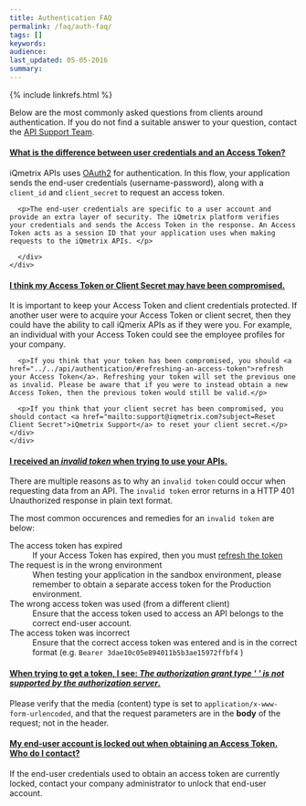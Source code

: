 ```yaml
---
title: Authentication FAQ
permalink: /faq/auth-faq/
tags: []
keywords: 
audience: 
last_updated: 05-05-2016
summary: 
---
```

{% include linkrefs.html %}

Below are the most commonly asked questions from clients around authentication. If you do not find a suitable answer to your question, contact the <a href="mailto:{{site.support_email}}?subject=Authentication Question">API Support Team</a>. 

<div class="panel-group" id="authentication">
  <div class="panel panel-default">
    <div class="panel-heading">
      <h4 class="panel-title">
        <a data-toggle="collapse" data-parent="#authentication" href="#auth1">What is the difference between user credentials and an Access Token?</a>
      </h4>
    </div>
    <div id="auth1" class="panel-collapse collapse in">
      <div class="panel-body"><p>iQmetrix APIs uses <a href="../../api/glossary/#oauth">OAuth2</a> for authentication. In this flow, your application sends the end-user credentials (username-password), along with a <code>client_id</code> and <code>client_secret</code> to request an access token.</p>

      <p>The end-user credentials are specific to a user account and provide an extra layer of security. The iQmetrix platform verifies your credentials and sends the Access Token in the response. An Access Token acts as a session ID that your application uses when making requests to the iQmetrix APIs. </p>

      </div>
    </div>
  </div>

  <div class="panel panel-default">
    <div class="panel-heading">
      <h4 class="panel-title">
        <a data-toggle="collapse" data-parent="#authentication" href="#auth2">I think my Access Token or Client Secret may have been compromised.</a>
      </h4>
    </div>
    <div id="auth2" class="panel-collapse collapse">
      <div class="panel-body"><p>It is important to keep your Access Token and client credentials protected. If another user were to acquire your Access Token or client secret, then they could have the ability to call iQmerix APIs as if they were you. For example, an individual with your Access Token could see the employee profiles for your company.</p>

      <p>If you think that your token has been compromised, you should <a href="../../api/authentication/#refreshing-an-access-token">refresh your Access Token</a>. Refreshing your token will set the previous one as invalid. Please be aware that if you were to instead obtain a new Access Token, then the previous token would still be valid.</p>

      <p>If you think that your client secret has been compromised, you should contact <a href="mailto:support@iqmetrix.com?subject=Reset Client Secret">iQmetrix Support</a> to reset your client secret.</p>
    </div>
    </div>
  </div>
  
  <div class="panel panel-default">
    <div class="panel-heading">
      <h4 class="panel-title">
        <a data-toggle="collapse" data-parent="#authentication" href="#auth3">I received an <em> invalid token</em> when trying to use your APIs.</a>
      </h4>
    </div>
    <div id="auth3" class="panel-collapse collapse">
      <div class="panel-body"><p>There are multiple reasons as to why an <code>invalid token</code> could occur when requesting data from an API. The <code>invalid token</code> error returns in a HTTP 401 Unauthorized response in plain text format.</p>
      <p>The most common occurences and remedies for an <code>invalid token</code> are below: </p>
        <dl>
          <dt>The access token has expired</dt>
            <dd>If your Access Token has expired, then you must <a href="/api/authentication/#refreshing-an-access-token">refresh the token</a></dd>
          <dt>The request is in the wrong environment</dt>
            <dd>When testing your application in the sandbox environment, please remember to obtain a separate access token for the Production environment.</dd>
          <dt>The wrong access token was used (from a different client)</dt>
            <dd>Ensure that the access token used to access an API belongs to the correct end-user account.</dd>
          <dt>The access token was incorrect</dt>
            <dd>Ensure that the correct access token was entered and is in the correct format (e.g. <code>Bearer 3dae10c05e894011b5b3ae15972ffbf4</code> )</dd>
        </dl>
      </div>
    </div>
  </div>
  
  <div class="panel panel-default">
    <div class="panel-heading">
      <h4 class="panel-title">
        <a data-toggle="collapse" data-parent="#authentication" href="#auth4">When trying to get a token, I see: <em>The authorization grant type ' ' is not supported by the authorization server</em>.</a>
      </h4>
    </div>
    <div id="auth4" class="panel-collapse collapse">
      <div class="panel-body"><p>Please verify that the media (content) type is set to <code>application/x-www-form-urlencoded</code>, and that the request parameters are in the <strong>body</strong> of the request; not in the header.</p></div>
    </div>
  </div>

  <div class="panel panel-default">
    <div class="panel-heading">
      <h4 class="panel-title">
        <a data-toggle="collapse" data-parent="#authentication" href="#auth5">My end-user account is locked out when obtaining an Access Token. Who do I contact?</a>
      </h4>
    </div>
    <div id="auth5" class="panel-collapse collapse">
      <div class="panel-body"><p>If the end-user credentials used to obtain an access token are currently locked, contact your company administrator to unlock that end-user account.</p></div>
    </div>
  </div>
</div>